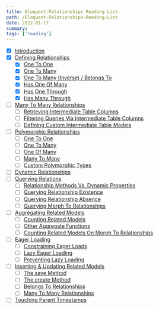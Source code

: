 ```yaml
---
title: Eloquent:Relationships Reading List.
path: /Eloquent-Relationships-Reading-List
date: 2022-01-17
summary: 
tags: ['reading']
---
```


- [x] [Introduction](https://laravel.com/docs/8.x/eloquent-relationships#introduction) 
- [x] [Defining Relationships](https://laravel.com/docs/8.x/eloquent-relationships#defining-relationships) 
	- [x] [One To One](https://laravel.com/docs/8.x/eloquent-relationships#one-to-one) 
	- [x] [One To Many](https://laravel.com/docs/8.x/eloquent-relationships#one-to-many) 
	- [x] [One To Many (Inverse) / Belongs To](https://laravel.com/docs/8.x/eloquent-relationships#one-to-many-inverse) 
	- [x] [Has One Of Many](https://laravel.com/docs/8.x/eloquent-relationships#has-one-of-many) 
	- [x] [Has One Through](https://laravel.com/docs/8.x/eloquent-relationships#has-one-through) 
	- [x] [Has Many Through](https://laravel.com/docs/8.x/eloquent-relationships#has-many-through) 
- [ ] [Many To Many Relationships](https://laravel.com/docs/8.x/eloquent-relationships#many-to-many) 
	- [ ] [Retrieving Intermediate Table Columns](https://laravel.com/docs/8.x/eloquent-relationships#retrieving-intermediate-table-columns) 
	- [ ] [Filtering Queries Via Intermediate Table Columns](https://laravel.com/docs/8.x/eloquent-relationships#filtering-queries-via-intermediate-table-columns) 
	- [ ] [Defining Custom Intermediate Table Models](https://laravel.com/docs/8.x/eloquent-relationships#defining-custom-intermediate-table-models) 
- [ ] [Polymorphic Relationships](https://laravel.com/docs/8.x/eloquent-relationships#polymorphic-relationships) 
	- [ ] [One To One](https://laravel.com/docs/8.x/eloquent-relationships#one-to-one-polymorphic-relations) 
	- [ ] [One To Many](https://laravel.com/docs/8.x/eloquent-relationships#one-to-many-polymorphic-relations) 
	- [ ] [One Of Many](https://laravel.com/docs/8.x/eloquent-relationships#one-of-many-polymorphic-relations) 
	- [ ] [Many To Many](https://laravel.com/docs/8.x/eloquent-relationships#many-to-many-polymorphic-relations) 
	- [ ] [Custom Polymorphic Types](https://laravel.com/docs/8.x/eloquent-relationships#custom-polymorphic-types) 
- [ ] [Dynamic Relationships](https://laravel.com/docs/8.x/eloquent-relationships#dynamic-relationships) 
- [ ] [Querying Relations](https://laravel.com/docs/8.x/eloquent-relationships#querying-relations) 
	- [ ] [Relationship Methods Vs. Dynamic Properties](https://laravel.com/docs/8.x/eloquent-relationships#relationship-methods-vs-dynamic-properties) 
	- [ ] [Querying Relationship Existence](https://laravel.com/docs/8.x/eloquent-relationships#querying-relationship-existence) 
	- [ ] [Querying Relationship Absence](https://laravel.com/docs/8.x/eloquent-relationships#querying-relationship-absence) 
	- [ ] [Querying Morph To Relationships](https://laravel.com/docs/8.x/eloquent-relationships#querying-morph-to-relationships) 
- [ ] [Aggregating Related Models](https://laravel.com/docs/8.x/eloquent-relationships#aggregating-related-models) 
	- [ ] [Counting Related Models](https://laravel.com/docs/8.x/eloquent-relationships#counting-related-models) 
	- [ ] [Other Aggregate Functions](https://laravel.com/docs/8.x/eloquent-relationships#other-aggregate-functions) 
	- [ ] [Counting Related Models On Morph To Relationships](https://laravel.com/docs/8.x/eloquent-relationships#counting-related-models-on-morph-to-relationships) 
- [ ] [Eager Loading](https://laravel.com/docs/8.x/eloquent-relationships#eager-loading) 
	- [ ] [Constraining Eager Loads](https://laravel.com/docs/8.x/eloquent-relationships#constraining-eager-loads) 
	- [ ] [Lazy Eager Loading](https://laravel.com/docs/8.x/eloquent-relationships#lazy-eager-loading) 
	- [ ] [Preventing Lazy Loading](https://laravel.com/docs/8.x/eloquent-relationships#preventing-lazy-loading) 
- [ ] [Inserting & Updating Related Models](https://laravel.com/docs/8.x/eloquent-relationships#inserting-and-updating-related-models) 
	- [ ] [The save Method](https://laravel.com/docs/8.x/eloquent-relationships#the-save-method) 
	- [ ] [The create Method](https://laravel.com/docs/8.x/eloquent-relationships#the-create-method) 
	- [ ] [Belongs To Relationships](https://laravel.com/docs/8.x/eloquent-relationships#updating-belongs-to-relationships) 
	- [ ] [Many To Many Relationships](https://laravel.com/docs/8.x/eloquent-relationships#updating-many-to-many-relationships) 
- [ ] [Touching Parent Timestamps](https://laravel.com/docs/8.x/eloquent-relationships#touching-parent-timestamps) 
